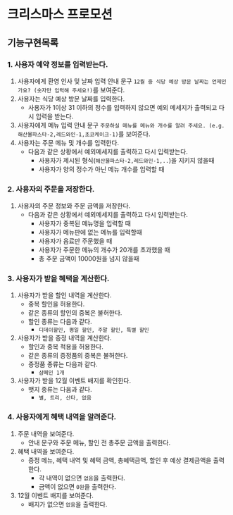 # 크리스마스 프로모션

## 기능구현목록


### 1. 사용자 예약 정보를 입력받는다.
1. 사용자에게 환영 인사 및 날짜 입력 안내 문구 `12월 중 식당 예상 방문 날짜는 언제인가요? (숫자만 입력해 주세요!)`를 보여준다.
2. 사용자는 식당 예상 방문 날짜를 입력한다.
    - 사용자가 1이상 31 이하의 정수를 입력하지 않으면 예외 메세지가 출력되고 다시 입력을 받는다.
3. 사용자에게 메뉴 입력 안내 문구 `주문하실 메뉴를 메뉴와 개수를 알려 주세요. (e.g. 해산물파스타-2,레드와인-1,초코케이크-1)`를 보여준다.
4. 사용자는 주문 메뉴 및 개수를 입력한다.
    - 다음과 같은 상황에서 예외메세지를 출력하고 다시 입력받는다.
        - 사용자가 제시된 형식(`해산물파스타-2,레드와인-1,..`)을 지키지 않을때
        - 사용자가 양의 정수가 아닌 메뉴 개수를 입력할 때


### 2. 사용자의 주문을 저장한다.
1. 사용자의 주문 정보와 주문 금액을 저장한다.
    - 다음과 같은 상황에서 예외메세지를 출력하고 다시 입력받는다.
        - 사용자가 중복된 메뉴명을 입력할 때
        - 사용자가 메뉴판에 없는 메뉴를 입력할때
        - 사용자가 음료만 주문했을 때
        - 사용자가 주문한 메뉴의 개수가 20개를 초과했을 때
        - 총 주문 금액이 10000원을 넘지 않을때

### 3. 사용자가 받을 혜택을 계산한다.
1. 사용자가 받을 할인 내역을 계산한다.
    - 중복 할인을 허용한다.
    - 같은 종류의 할인의 중복은 불허한다.
    - 할인 종류는 다음과 같다.
        - `디데이할인, 평일 할인, 주말 할인, 특별 할인`
2. 사용자가 받을 증정 내역을 계산한다.
    - 할인과 중복 적용을 허용한다.
    - 같은 종류의 증정품의 중복은 불허한다.
    - 증정품 종류는 다음과 같다.
        - `샴페인 1개`
3. 사용자가 받을 12월 이벤트 배지를 확인한다.
    - 뱃지 종류는 다음과 같다.
        - `별, 트리, 산타, 없음`

### 4. 사용자에게 혜택 내역을 알려준다.
1. 주문 내역을 보여준다.
    - 안내 문구와 주문 메뉴, 할인 전 총주문 금액을 출력한다.
2. 혜택 내역을 보여준다.
    - 증정 메뉴, 혜택 내역 및 혜택 금액, 총혜택금액, 할인 후 예상 결제금액을 출력한다.
        - 각 내역이 없으면 `없음`을 출력한다.
        - 금액이 없으면 `0원`을 출력한다.
3. 12월 이벤트 배지를 보여준다.
    - 배지가 없으면 `없음`을 출력한다.